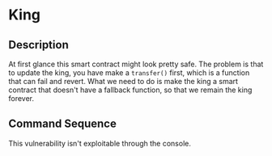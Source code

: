 # King

## Description

At first glance this smart contract might look pretty safe. The problem is that
to update the king, you have make a `transfer()` first, which is a function that
can fail and revert. What we need to do is make the king a smart contract that
doesn't have a fallback function, so that we remain the king forever.

## Command Sequence

This vulnerability isn't exploitable through the console.
